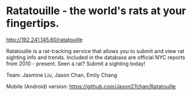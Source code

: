 # Ratatouille - the world's rats at your fingertips.

http://192.241.145.60/ratatouille

Ratatouille is a rat-tracking service that allows you to submit and view rat sighting info and trends. Included in the database are official NYC reports from 2010 - present. Seen a rat? Submit a sighting today!

Team: Jasmine Liu, Jason Chan, Emily Chang

Mobile (Android) version: https://github.com/Jason27chan/Ratatouille
